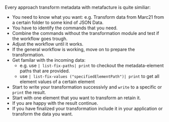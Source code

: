 Every approach transform metadata with metafacture is quite similiar:

- You need to know what you want:
	e.g. Transform data from Marc21 from a certain folder to some kind of JSON Data.
- You have to identify the commands that you need.
- Combine the commands without the transformation module and test if the workflow goes trough.
- Adjust the workflow until it works.
- If the general workflow is working, move on to prepare the transformation.
- Get familar with the incoming data:
	- e.g. use `| list-fix-paths| print` to checkout the metadata-element paths that are provided.
	- use `| list-fix-values ("specifiedElementPath")| print` to get all element values of a certain element
- Start to write your transformation successivly and `write` to a specific or `print` the result.
 - Start with one element that you want to transform an retain it.
 - If you are happy with the result continue.
- If you have finalized your transformation include it in your application or transform the data you want.